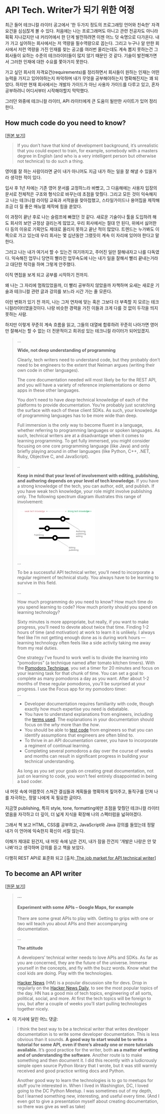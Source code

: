 # API Tech. Writer가 되기 위한 여정



최근 들어 테크니컬 라이터 공고에서 '한 두가지 정도의 프로그래밍 언어와 친숙한' 자격요건을 심심찮게 볼 수 있다. 처음에는 나는 프로그래머도 아니고 관련 전공자도 아니라 휙휙 지나갔지만 내 커리어에서 한 단계 발전하려면 이젠 어느 덧 숙명으로 다가온다. 내가 가고 싶어하는 회사에서는 저 역량을 필수역량으로 꼽는다. 그리고 누구나 알 만한 회사에서 저런 역량을 가진 인재를 찾는 공고를 여러번 올리는데도 계속 뽑지 못하는건 그 회사들이 요하는 수준의 테크라이터들이 많지 않기 때문인 것 같다. 기술이 발전해가면서 그러한 인재에 대한 수요를 쫓아가지 못한다.

가고 싶던 회사의 자격요건\(requirements\)를 정리하면서 회사들이 원하는 인재는 어떤 능력을 가지고 있어야하는지 파악하며 내가 무엇을 공부해야하는지 명확해진지는 꽤 되었다. 하지만 현재 회사에서는 개발자 가이드가 아닌 사용자 가이드를 다루고 있고, 혼자 공부하려니 어디서부터 시작해야할지 막막했다. 

그러던 와중에 테크니컬 라이터, API 라이터에게 큰 도움이 될만한 사이트가 있어 정리한다.

## How much code do you need to know?

 \[[원본 보기](https://idratherbewriting.com/learnapidoc/jobapis_overview.html)\]

> If you don’t have that kind of development background, it’s unrealistic that you could expect to train, for example, somebody with a masters degree in English \(and who is a very intelligent person but otherwise not technical\) to do such a thing.

영어를 잘 하는 사람이라면 굳이 내가 아니어도 지금 내가 하는 일을 잘 해낼 수 있을거라 생각한 적이 있다. 

입사 후 1년 차에는 기존 영어 문서를 교정하느라 바빴고, 그 다음해에는 사용자 입장의 문서로 전체적은 구조와 형식으로 바꾸는데 초점을 맞췄다. 그리고 모든 것이 익숙해지고 나는 테크니컬 라이팅 교육과 서적을을 찾아접했고, 스타일가이드나 용어집을 제작해 조금 더 질 좋은 매뉴얼 제작에 힘을 쏟았다. 

이 과정이 끝난 후로 나는 슬럼프에 빠졌던 것 같다. 새로운 기술이나 툴을 도입하려 해도 회사의 보안 규정상 걸리는게 많았고, 우리 회사에서는 절대 안 된다, 위에서 싫어한다 등의 이유로 기획안도 제대로 올리지 못하고 끝난 적이 많았다. 트렌드는 누가봐도 이쪽으로 가고 있는데 우리 회사는 몇 십년동안 그랬듯이 계속 이 자리에 있어야 한다고 말한다. 

그러고 나는 내가 여기서 할 수 있는건 여기까지고, 주어진 일만 잘해내자고 나를 다독였다. 익숙해진 업무니 당연히 빨라진 업무속도에 나는 내가 일을 잘해서  빨리 끝내는거라고  대단한 착각을 하며 그렇게 안주했다. 

이직 면접을 보게 되고 공부를 시작하기 전까지.

왜 나는 그 자리에 멈춰있었을까, 더 빨리 공부하지 않았을까 자책하며 요새는 새로운 기술과 테크니컬 관련 글과 강의를 보느라 시간 가는 줄 모른다. 

이런 변화가 있기 전 까지, 나는 그저 연차에 맞는 혹은 그보다 더 부족할 지 모르는 테크니컬라이터였을것이다.  나랑 비슷한 경력을 가진 이들과 크게 다를 것 없이 두각을 띄지 못하는 사람.

하지만 이렇게 꾸준히 계속 흐름을 읽고, 그들의 대열에 합류하려 꾸준히 나아가면  영어만 잘해서는 할 수 없는 더 전문적이고 희귀성 있는 테크니컬 라이터가 되어있겠지. 

> ...
>
> **Wide, not deep understanding of programming**
>
> Clearly, tech writers need to understand code, but they probably don’t need to be engineers to the extent that Neiman argues \(writing their own code in other languages\).
>
>  The core documentation needed will most likely be for the REST API, and you will have a variety of reference implementations or demo apps in these other languages.
>
> You don’t need to have _deep_ technical knowledge of each of the platforms to provide documentation. You’re probably just scratching the surface with each of these client SDKs. As such, your knowledge of programming languages has to be more wide than deep.
>
> Full immersion is the only way to become fluent in a language, whether referring to programming languages or spoken languages. As such, technical writers are at a disadvantage when it comes to learning programming. To get fully immersed, you might consider focusing on one core programming language \(like Java\) and only briefly playing around in other languages \(like Python, C++, .NET, Ruby, Objective C, and JavaScript\).
>
> ..
>
> **Keep in mind that your level of involvement with editing, publishing, and authoring depends on your level of tech knowledge.** If you have a strong knowledge of the tech, you can author, edit, and publish. If you have weak tech knowledge, your role might involve publishing only. The following spectrum diagram illustrates this range of involvement:  
>
>
> ![](../.gitbook/assets/image%20%2846%29.png)
>
> ...
>
> To be a successful API technical writer, you’ll need to incorporate a regular regiment of technical study. You always have to be learning to survive in this field.
>
> ...
>
> How much programming do you need to know? How much time do you spend learning to code? How much priority should you spend on learning technology?
>
> Sixty minutes is more appropriate, but really, if you want to make progress, you’ll need to devote about twice that time. Finding 1-2 hours of time \(and motivation\) at work to learn it is unlikely. I always feel like I’m not getting enough done as is during work hours — learning technology often feels like a side activity taking me away from my real duties.
>
>  One strategy I’ve found to work well is to divide the learning into “pomodoros” \(a technique named after tomato kitchen timers\). With the [Pomodoro Technique](https://francescocirillo.com/pages/pomodoro-technique), you set a timer for 20 minutes and focus on your learning task for that chunk of time. You can set a goal to complete as many pomodoros a day as you want. After about 1-2 months of these regular pomodoros, you’ll be surprised at your progress. I use the Focus app for my pomodoro timer:  
> ...
>
>
>
> * Developer documentation requires familiarity with code, though exactly how much expertise you need is debatable.
> * You have to understand explanations from engineers, including the [terms used](https://idratherbewriting.com/learnapidoc/docapis_glossary_section.html). The explanations in your documentation should focus on the _why_ more than the _how_.
> * You should be able to [test code](https://idratherbewriting.com/learnapidoc/testingdocs_overview.html) from engineers so that you can identify assumptions that engineers are often blind to.
> * To thrive in an API documentation career, you have to incorporate a regiment of continual learning.
> * Completing several pomodoros a day over the course of weeks and months can result in significant progress in building your technical understanding.
>
> As long as you set your goals on creating great documentation, not just on learning to code, you won’t feel entirely disappointed in being a bad coder.



내 머릿 속에 어렴풋이 스쳐간 결심들과 계획들을 명확하게 짚어주고, 돌직구를 던져 나를 자극하는, 정말 나에게 꼭 필요한 글이다. 

지금껏 publishing, 특히 style, tone, formatting에만 초점을 맞췄던 테크니컬 라이터였음을 자각하고 더 깊이, 더 넓게 지식을 확장해 나의 스펙터럼을 넓혀야겠다. 







그래서 책 보고 HTML, CSS를 공부하고, JavaScript와 Java 강의를 들었는데 정말 내가 이 언어에 익숙한지 확신이 서질 않는다.

이해가 제대로 된건지, 내 머릿 속에 남은 건지, 내가 잠을 잔건지 '개발은 나랑은 안 맞나봐'라고 생각하며 강의를 듣고 책을 보았다.

다행히 REST API로 표준화 되고 \[출처:[ The job market for API technical writer](https://idratherbewriting.com/learnapidoc/jobapis_overview.html)\]

## To become an API writer 

\[[원문 보기](https://ffeathers.wordpress.com/2013/08/17/how-to-become-an-api-technical-writer/)\]

> **...**
>
> #### Experiment with some APIs – Google Maps, for example
>
> There are some great APIs to play with. Getting to grips with one or two will teach you about APIs and their accompanying documentation.
>
> ...
>
> **The attitude**
>
> A developers’ technical writer needs to love APIs and SDKs. As far as you are concerned, they are the future of the universe. Immerse yourself in the concepts, and fly with the buzz words. Know what the cool kids are doing. Play with the technologies.
>
> [Hacker News](https://news.ycombinator.com/) \(HM\) is a popular discussion site for devs. Drop in regularly on the [Hacker News Daily](http://www.daemonology.net/hn-daily/), to see the most popular topics of the day. HN has a good mix of tech topics, engineering of all sorts, political, social, and more. At first the tech topics will be foreign to you, but after a couple of weeks you’ll start pulling technologies together nicely.

+ 이 기사에 달린 어느 댓글:

> I think the best way to be a technical writer that writes developer documentation is to write some developer documentation. This is less obvious than it sounds. **A good way to start would be to write a tutorial for some API, even if there’s already one or more tutorials available.** It’s good practice for the writer, both **as a matter of writing and of understanding the software**. Another route is to make something and then document it. I did this recently with a ludicrously simple open source Python library that I wrote, but it was still warmly received and good practice writing docs and Python.
>
> Another good way to learn the technologies is to go to meetups for stuff you’re interested in. When I lived in Washington, DC, I loved going to the DC Python Meetup. I was sometimes out of my depth, but I learned something new, interesting, and useful every time. \(And I even got to give a presentation myself about creating documentation, so there was give as well as take\)

